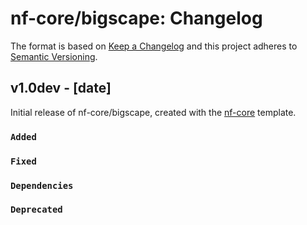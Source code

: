 # nf-core/bigscape: Changelog

The format is based on [Keep a Changelog](https://keepachangelog.com/en/1.0.0/)
and this project adheres to [Semantic Versioning](https://semver.org/spec/v2.0.0.html).

## v1.0dev - [date]

Initial release of nf-core/bigscape, created with the [nf-core](https://nf-co.re/) template.

### `Added`

### `Fixed`

### `Dependencies`

### `Deprecated`
